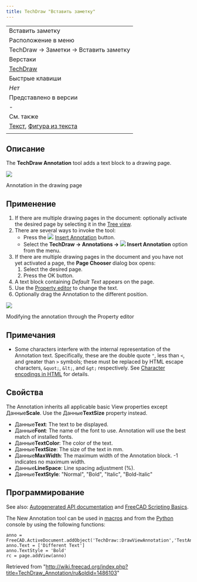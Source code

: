 ```yaml
---
title: TechDraw "Вставить заметку"
---
```

|  |
| --- |
| Вставить заметку |
| Расположение в меню |
| TechDraw → Заметки → Вставить заметку |
| Верстаки |
| [TechDraw](/TechDraw_Workbench/ru "TechDraw Workbench/ru") |
| Быстрые клавиши |
| *Нет* |
| Представлено в версии |
| - |
| См. также |
| [Текст](/Draft_Text/ru "Draft Text/ru"), [Фигура из текста](/Draft_ShapeString/ru "Draft ShapeString/ru") |
|  |

## Описание

The **TechDraw Annotation** tool adds a text block to a drawing page.

![](/images/AnnotationSample.png)

Annotation in the drawing page

## Применение

1. If there are multiple drawing pages in the document: optionally activate the desired page by selecting it in the [Tree view](/Tree_view "Tree view").
2. There are several ways to invoke the tool:
   * Press the ![](/images/TechDraw_Annotation.svg) [Insert Annotation](/TechDraw_Annotation "TechDraw Annotation") button.
   * Select the **TechDraw → Annotations → ![](/images/TechDraw_Annotation.svg) Insert Annotation** option from the menu.
3. If there are multiple drawing pages in the document and you have not yet activated a page, the **Page Chooser** dialog box opens:
   1. Select the desired page.
   2. Press the OK button.
4. A text block containing *Default Text* appears on the page.
5. Use the [Property editor](/Property_editor "Property editor") to change the text.
6. Optionally drag the Annotation to the different position.

![](/images/UpdateAnnotation.png)

Modifying the annotation through the Property editor

## Примечания

* Some characters interfere with the internal representation of the Annotation text. Specifically, these are the double quote `"`, less than `<`, and greater than `>` symbols; these must be replaced by HTML escape characters, `&quot;`, `&lt;`, and `&gt;` respectively. See [Character encodings in HTML](https://en.wikipedia.org/wiki/Character_encodings_in_HTML#HTML_character_references) for details.

## Свойства

The Annotation inherits all applicable basic View properties except Данные**Scale**. Use the Данные**TextSize** property instead.

* Данные**Text**: The text to be displayed.
* Данные**Font**: The name of the font to use. Annotation will use the best match of installed fonts.
* Данные**TextColor**: The color of the text.
* Данные**TextSize**: The size of the text in mm.
* Данные**MaxWidth**: The maximum width of the Annotation block. -1 indicates no maximum width.
* Данные**LineSpace**: Line spacing adjustment (%).
* Данные**TextStyle**: "Normal", "Bold", "Italic", "Bold-Italic"

## Программирование

See also: [Autogenerated API documentation](https://freecad.github.io/SourceDoc/) and [FreeCAD Scripting Basics](/FreeCAD_Scripting_Basics "FreeCAD Scripting Basics").

The New Annotation tool can be used in [macros](/Macros "Macros") and from the [Python](/Python "Python") console by using the following functions:

```
anno = FreeCAD.ActiveDocument.addObject('TechDraw::DrawViewAnnotation','TestAnno')
anno.Text = ['Different Text']
anno.TextStyle = 'Bold'
rc = page.addView(anno)

```

Retrieved from "<http://wiki.freecad.org/index.php?title=TechDraw_Annotation/ru&oldid=1486103>"